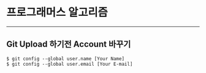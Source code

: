 # 프로그래머스 알고리즘

-------

## Git Upload 하기전 Account 바꾸기

```
$ git config --global user.name [Your Name]
$ git config --global user.email [Your E-mail]
```

